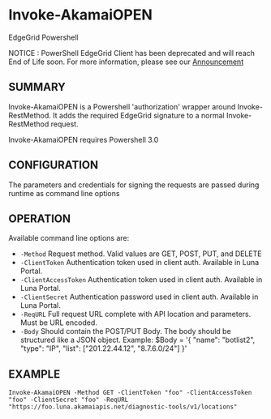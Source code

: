 Invoke-AkamaiOPEN
========================================

EdgeGrid Powershell

NOTICE : PowerShell EdgeGrid Client has been deprecated and will reach End of Life soon. For more information, please see our [Announcement](https://developer.akamai.com/blog/2018/11/13/akamai-powershell-edgegrid-client-end-life-notice)

## SUMMARY

Invoke-AkamaiOPEN is a Powershell 'authorization' wrapper around Invoke-RestMethod. It adds the required EdgeGrid signature to a normal Invoke-RestMethod request.

Invoke-AkamaiOPEN requires Powershell 3.0

## CONFIGURATION

The parameters and credentials for signing the requests are passed during runtime as command line options

## OPERATION

Available command line options are:
* `-Method` Request method. Valid values are GET, POST, PUT, and DELETE
* `-ClientToken` Authentication token used in client auth. Available in Luna Portal.
* `-ClientAccessToken` Authentication token used in client auth. Available in Luna Portal.
* `-ClientSecret` Authentication password used in client auth. Available in Luna Portal.
* `-ReqURL` Full request URL complete with API location and parameters. Must be URL encoded.
* `-Body` Should contain the POST/PUT Body. The body should be structured like a JSON object. Example: $Body = '{ "name": "botlist2", "type": "IP", "list": ["201.22.44.12", "8.7.6.0/24"] }'

## EXAMPLE

```
Invoke-AkamaiOPEN -Method GET -ClientToken "foo" -ClientAccessToken "foo" -ClientSecret "foo" -ReqURL "https://foo.luna.akamaiapis.net/diagnostic-tools/v1/locations"
```
